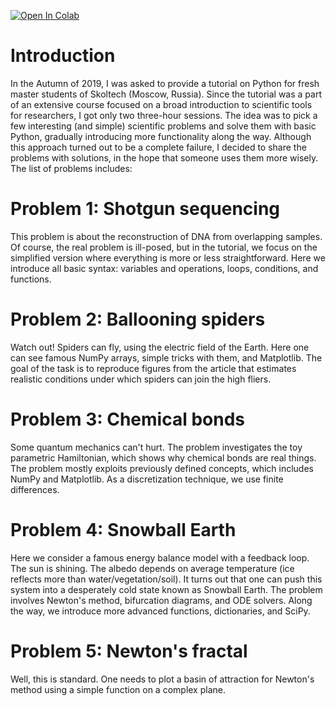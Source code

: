 [![Open In Colab](https://colab.research.google.com/assets/colab-badge.svg)](https://colab.research.google.com/drive/1dKSDj5sXcuB_dYfnzrkC-Zd1z30q9lL4)

# Introduction

In the Autumn of 2019, I was asked to provide a tutorial on Python for fresh master students of Skoltech (Moscow, Russia). Since the tutorial was a part of an extensive course focused on a broad introduction to scientific tools for researchers, I got only two three-hour sessions. The idea was to pick a few interesting (and simple) scientific problems and solve them with basic Python, gradually introducing more functionality along the way. Although this approach turned out to be a complete failure, I decided to share the problems with solutions, in the hope that someone uses them more wisely. The list of problems includes:

# Problem 1: Shotgun sequencing
This problem is about the reconstruction of DNA from overlapping samples. Of course, the real problem is ill-posed, but in the tutorial, we focus on the simplified version where everything is more or less straightforward. Here we introduce all basic syntax: variables and operations, loops, conditions, and functions.

# Problem 2: Ballooning spiders
Watch out! Spiders can fly, using the electric field of the Earth. Here one can see famous NumPy arrays, simple tricks with them, and Matplotlib. The goal of the task is to reproduce figures from the article that estimates realistic conditions under which spiders can join the high fliers.

# Problem 3: Chemical bonds
Some quantum mechanics can't hurt. The problem investigates the toy parametric Hamiltonian, which shows why chemical bonds are real things. The problem mostly exploits previously defined concepts, which includes NumPy and Matplotlib. As a discretization technique, we use finite differences.

# Problem 4: Snowball Earth
Here we consider a famous energy balance model with a feedback loop. The sun is shining. The albedo depends on average temperature (ice reflects more than water/vegetation/soil). It turns out that one can push this system into a desperately cold state known as Snowball Earth. The problem involves Newton's method, bifurcation diagrams, and ODE solvers. Along the way, we introduce more advanced functions, dictionaries, and SciPy.

# Problem 5: Newton's fractal
Well, this is standard. One needs to plot a basin of attraction for Newton's method using a simple function on a complex plane.
